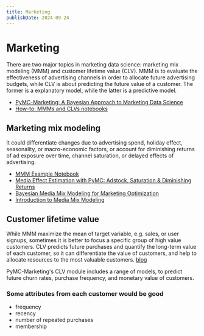 ```yaml
---
title: Marketing
publishDate: 2024-09-24
---
```


# Marketing

There are two major topics in marketing data science: marketing mix modeling (MMM) and customer lifetime value (CLV). MMM is to evaluate the effectiveness of advertising channels in order to allocate future advertising budgets, while CLV is about predicting the future value of a customer. The former is a explanatory model, while the latter is a predictive model.

- [PyMC-Marketing: A Bayesian Approach to Marketing Data Science](https://www.pymc-labs.com/blog-posts/pymc-marketing-a-bayesian-approach-to-marketing-data-science/)
- [How-to: MMMs and CLVs notebooks](https://www.pymc-marketing.io/en/stable/notebooks/index.html)

## Marketing mix modeling

It could differentiate changes due to advertising spend, holiday effect, seasonality, or macro-economic factors, or account for diminishing returns of ad exposure over time, channel saturation, or delayed effects of advertising.

- [MMM Example Notebook](https://www.pymc-marketing.io/en/stable/notebooks/mmm/mmm_example.html)
- [Media Effect Estimation with PyMC: Adstock, Saturation & Diminishing Returns](https://juanitorduz.github.io/pymc_mmm/)
- [Bayesian Media Mix Modeling for Marketing Optimization](https://www.pymc-labs.com/blog-posts/bayesian-media-mix-modeling-for-marketing-optimization/)
- [Introduction to Media Mix Modeling](https://www.pymc-marketing.io/en/stable/guide/mmm/mmm_intro.html)

## Customer lifetime value

While MMM maximize the mean of target variable, e.g. sales, or user signups, sometimes it is better to focus a specific group of high value customers. CLV predicts future purchases and quantify the long-term value of each customer, so it can differentiate the value of customers, and help to allocate resources to the most valuable customers. [blog](https://www.pymc-labs.com/blog-posts/pymc-marketing-a-bayesian-approach-to-marketing-data-science/#customer-lifetime-value)

PyMC-Marketing's CLV module includes a range of models, to predict future churn rates, purchase frequency, and monetary value of customers.

### Some attributes from each customer would be good

- frequency
- recency
- number of repeated purchases
- membership
